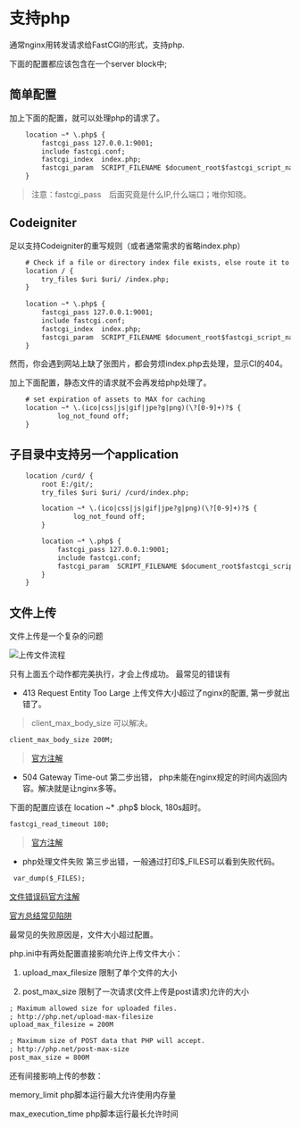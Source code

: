 # 支持php

通常nginx用转发请求给FastCGI的形式，支持php.

下面的配置都应该包含在一个server block中; 

## 简单配置
加上下面的配置，就可以处理php的请求了。
```html
    location ~* \.php$ { 
        fastcgi_pass 127.0.0.1:9001; 
        include fastcgi.conf; 
        fastcgi_index  index.php;
        fastcgi_param  SCRIPT_FILENAME $document_root$fastcgi_script_name;
    }
```

> 注意：fastcgi_pass　后面究竟是什么IP,什么端口；唯你知晓。

## Codeigniter
足以支持Codeigniter的重写规则（或者通常需求的省略index.php）

```html
    # Check if a file or directory index file exists, else route it to index.php
    location / {
        try_files $uri $uri/ /index.php; 
    } 
    
    location ~* \.php$ { 
        fastcgi_pass 127.0.0.1:9001; 
        include fastcgi.conf; 
        fastcgi_index  index.php;
        fastcgi_param  SCRIPT_FILENAME $document_root$fastcgi_script_name;
    }
```

然而，你会遇到网站上缺了张图片，都会劳烦index.php去处理，显示CI的404。



加上下面配置，静态文件的请求就不会再发给php处理了。
```html
    # set expiration of assets to MAX for caching
    location ~* \.(ico|css|js|gif|jpe?g|png)(\?[0-9]+)?$ {
            log_not_found off;
    }
```


## 子目录中支持另一个application
```html
    location /curd/ {
        root E:/git/;
        try_files $uri $uri/ /curd/index.php; 

        location ~* \.(ico|css|js|gif|jpe?g|png)(\?[0-9]+)?$ {
                log_not_found off;
        }

        location ~* \.php$ { 
            fastcgi_pass 127.0.0.1:9001; 
            include fastcgi.conf; 
            fastcgi_param  SCRIPT_FILENAME $document_root$fastcgi_script_name;
        }
    }
```

## 文件上传

文件上传是一个复杂的问题

![上传文件流程](nginx_php_file_upload.puml)

只有上面五个动作都完美执行，才会上传成功。
最常见的错误有

- 413 Request Entity Too Large 
上传文件大小超过了nginx的配置, 第一步就出错了。

> client_max_body_size 可以解决。

```html
client_max_body_size 200M;
```
> [官方注解](http://nginx.org/en/docs/http/ngx_http_core_module.html#client_max_body_size)


- 504 Gateway Time-out
第二步出错， php未能在nginx规定的时间内返回内容。解决就是让nginx多等。

下面的配置应该在 location ~* \.php$ block, 180s超时。

```html
fastcgi_read_timeout 180;
```

> [官方注解](http://nginx.org/en/docs/http/ngx_http_fastcgi_module.html#fastcgi_read_timeout)


- php处理文件失败
第三步出错，一般通过打印$_FILES可以看到失败代码。

```html
 var_dump($_FILES);
```

[文件错误码官方注解](http://php.net/manual/en/features.file-upload.errors.php)

[官方总结常见陷阱](http://php.net/manual/en/features.file-upload.common-pitfalls.php)

最常见的失败原因是，文件大小超过配置。

php.ini中有两处配置直接影响允许上传文件大小：

1. upload_max_filesize 限制了单个文件的大小

2. post_max_size 限制了一次请求(文件上传是post请求)允许的大小

```html
; Maximum allowed size for uploaded files.
; http://php.net/upload-max-filesize
upload_max_filesize = 200M

; Maximum size of POST data that PHP will accept.
; http://php.net/post-max-size
post_max_size = 800M
```

还有间接影响上传的参数：

memory_limit php脚本运行最大允许使用内存量

max_execution_time php脚本运行最长允许时间
